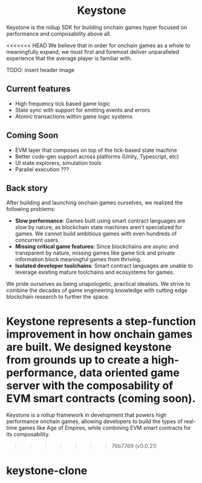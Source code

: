 <h1 align="center"> Keystone </h1>

Keystone is the rollup SDK for building onchain games hyper focused on performance and composability above all.

<<<<<<< HEAD
We believe that in order for onchain games as a whole to meaningfully expand, we must first and foremost deliver unparalleled experience that the average player is familiar with.

TODO: insert header image

## Current features

- High frequency tick based game logic
- State sync with support for emitting events and errors
- Atomic transactions within game logic systems

## Coming Soon

- EVM layer that composes on top of the tick-based state machine
- Better code-gen support across platforms (Unity, Typescript, etc)
- UI state explorers, simulation tools
- Parallel execution ???

## Back story

After building and launching onchain games ourselves, we realized the following problems:

- **Slow performance**: Games built using smart contract languages are slow by nature, as blockchain state machines aren’t specialized for games. We cannot build ambitious games with even hundreds of concurrent users.
- **Missing critical game features:** Since blockchains are async and transparent by nature, missing games like game tick and private information block meaningful games from thriving.
- **Isolated developer toolchains**: Smart contract languages are unable to leverage existing mature toolchains and ecosystems for games.

We pride ourselves as being unapologetic, practical idealists. We strive to combine the decades of game engineering knowledge with cutting edge blockchain research to further the space.

Keystone represents a step-function improvement in how onchain games are built. We designed keystone from grounds up to create a high-performance, data oriented game server with the composability of EVM smart contracts (coming soon).
=======
Keystone is a rollup framework in development that powers high performance onchain games, allowing developers to build the types of real-time games like Age of Empires, while combining EVM smart contracts for its composability.
>>>>>>> 76b7769 (v0.0.21)
# keystone-clone
